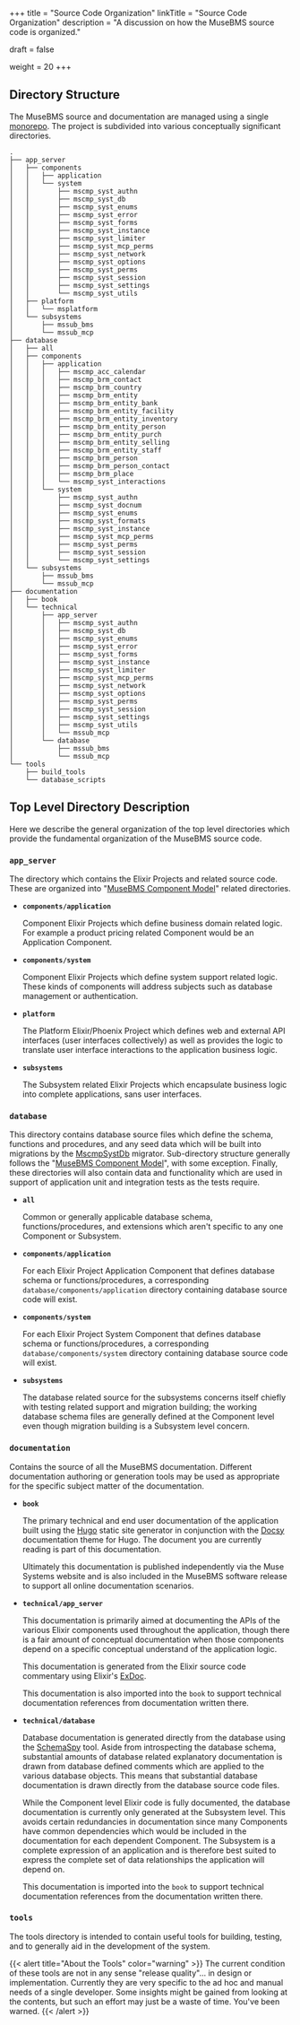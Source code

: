 +++
title = "Source Code Organization"
linkTitle = "Source Code Organization"
description = "A discussion on how the MuseBMS source code is organized."

draft = false

weight = 20
+++
## Directory Structure

The MuseBMS source and documentation are managed using a single <a href="https://en.wikipedia.org/wiki/Monorepo" target="_blank">monorepo</a>.  The project is subdivided into various conceptually significant directories.

```
.
├── app_server
│   ├── components
│   │   ├── application
│   │   └── system
│   │       ├── mscmp_syst_authn
│   │       ├── mscmp_syst_db
│   │       ├── mscmp_syst_enums
│   │       ├── mscmp_syst_error
│   │       ├── mscmp_syst_forms
│   │       ├── mscmp_syst_instance
│   │       ├── mscmp_syst_limiter
│   │       ├── mscmp_syst_mcp_perms
│   │       ├── mscmp_syst_network
│   │       ├── mscmp_syst_options
│   │       ├── mscmp_syst_perms
│   │       ├── mscmp_syst_session
│   │       ├── mscmp_syst_settings
│   │       └── mscmp_syst_utils
│   ├── platform
│   │   └── msplatform
│   └── subsystems
│       ├── mssub_bms
│       └── mssub_mcp
├── database
│   ├── all
│   ├── components
│   │   ├── application
│   │   │   ├── mscmp_acc_calendar
│   │   │   ├── mscmp_brm_contact
│   │   │   ├── mscmp_brm_country
│   │   │   ├── mscmp_brm_entity
│   │   │   ├── mscmp_brm_entity_bank
│   │   │   ├── mscmp_brm_entity_facility
│   │   │   ├── mscmp_brm_entity_inventory
│   │   │   ├── mscmp_brm_entity_person
│   │   │   ├── mscmp_brm_entity_purch
│   │   │   ├── mscmp_brm_entity_selling
│   │   │   ├── mscmp_brm_entity_staff
│   │   │   ├── mscmp_brm_person
│   │   │   ├── mscmp_brm_person_contact
│   │   │   ├── mscmp_brm_place
│   │   │   └── mscmp_syst_interactions
│   │   └── system
│   │       ├── mscmp_syst_authn
│   │       ├── mscmp_syst_docnum
│   │       ├── mscmp_syst_enums
│   │       ├── mscmp_syst_formats
│   │       ├── mscmp_syst_instance
│   │       ├── mscmp_syst_mcp_perms
│   │       ├── mscmp_syst_perms
│   │       ├── mscmp_syst_session
│   │       └── mscmp_syst_settings
│   └── subsystems
│       ├── mssub_bms
│       └── mssub_mcp
├── documentation
│   ├── book
│   └── technical
│       ├── app_server
│       │   ├── mscmp_syst_authn
│       │   ├── mscmp_syst_db
│       │   ├── mscmp_syst_enums
│       │   ├── mscmp_syst_error
│       │   ├── mscmp_syst_forms
│       │   ├── mscmp_syst_instance
│       │   ├── mscmp_syst_limiter
│       │   ├── mscmp_syst_mcp_perms
│       │   ├── mscmp_syst_network
│       │   ├── mscmp_syst_options
│       │   ├── mscmp_syst_perms
│       │   ├── mscmp_syst_session
│       │   ├── mscmp_syst_settings
│       │   ├── mscmp_syst_utils
│       │   └── mssub_mcp
│       └── database
│           ├── mssub_bms
│           └── mssub_mcp
└── tools
    ├── build_tools
    └── database_scripts
```

## Top Level Directory Description

Here we describe the general organization of the top level directories which provide the fundamental organization of the MuseBMS source code.

### __`app_server`__

The directory which contains the Elixir Projects and related source code.  These are organized into "[MuseBMS Component Model](/technical/high-level-architecture/#the-musebms-component-model)" related directories.

  * __`components/application`__

    Component Elixir Projects which define business domain related logic.  For example a product pricing related Component would be an Application Component.

  * __`components/system`__

    Component Elixir Projects which define system support related logic. These kinds of components will address subjects such as database management or authentication.

  * __`platform`__

    The Platform Elixir/Phoenix Project which defines web and external API interfaces (user interfaces collectively) as well as provides the logic to translate user interface interactions to the application business logic.

  * __`subsystems`__

    The Subsystem related Elixir Projects which encapsulate business logic into complete applications, sans user interfaces.

### __`database`__

This directory contains database source files which define the schema, functions and procedures, and any seed data which will be built into migrations by the [MscmpSystDb](/documentation/technical/app_server/mscmp_syst_db) migrator. Sub-directory structure generally follows the "[MuseBMS Component Model](/technical/high-level-architecture/#the-musebms-component-model)", with some exception.  Finally, these directories will also contain data and functionality which are used in support of application unit and integration tests as the tests require.

  * __`all`__

    Common or generally applicable database schema, functions/procedures, and extensions which aren't specific to any one Component or Subsystem.

  * __`components/application`__

    For each Elixir Project Application Component that defines database schema or functions/procedures, a corresponding `database/components/application` directory containing database source code will exist.

  * __`components/system`__

    For each Elixir Project System Component that defines database schema or functions/procedures, a corresponding `database/components/system` directory containing database source code will exist.

  * __`subsystems`__

    The database related source for the subsystems concerns itself chiefly with testing related support and migration building; the working database schema files are generally defined at the Component level even though migration building is a Subsystem level concern.

### __`documentation`__

Contains the source of all the MuseBMS documentation.  Different documentation authoring or generation tools may be
used as appropriate for the specific subject matter of the documentation.

  * __`book`__

    The primary technical and end user documentation of the application built using the <a href="https://gohugo.io" target="_blank">Hugo</a> static site generator in conjunction with the <a href="https://www.docsy.dev" target="_blank">Docsy</a> documentation theme for Hugo.  The document you are currently reading is part of this documentation.

    Ultimately this documentation is published independently via the Muse Systems website and is also included in the MuseBMS software release to support all online documentation scenarios.

  * __`technical/app_server`__

    This documentation is primarily aimed at documenting the APIs of the various Elixir components used throughout the application, though there is a fair amount of conceptual documentation when those components depend on a specific conceptual understand of the application logic.

    This documentation is generated from the Elixir source code commentary using Elixir's <a href="https://hexdocs.pm/ex_doc/readme.html" target="_blank">ExDoc</a>.

    This documentation is also imported into the `book` to support technical documentation references from documentation written there.

  * __`technical/database`__

    Database documentation is generated directly from the database using the <a href="https://schemaspy.org" target="_blank">SchemaSpy</a> tool.  Aside from introspecting the database schema, substantial amounts of database related explanatory documentation is drawn from database defined comments which are applied to the various database objects.  This means that substantial database documentation is drawn directly from the database source code files.

    While the Component level Elixir code is fully documented, the database documentation is currently only generated at the Subsystem level.  This avoids certain redundancies in documentation since many Components have common dependencies which would be included in the documentation for each dependent Component.  The Subsystem is a complete expression of an application and is therefore best suited to express the complete set of data relationships the application will depend on.

    This documentation is imported into the `book` to support technical documentation references from the documentation written there.

### __`tools`__

The tools directory is intended to contain useful tools for building, testing, and to generally aid in the development of the system.

{{< alert title="About the Tools" color="warning" >}}
The current condition of these tools are not in any sense "release quality"... in design or implementation.  Currently they are very specific to the ad hoc and manual needs of a single developer.  Some insights might be gained from looking at the contents, but such an effort may just be a waste of time.  You've been warned.
{{< /alert >}}
